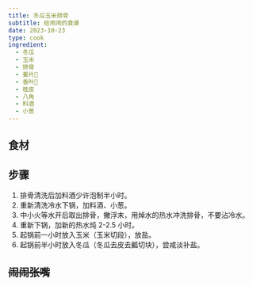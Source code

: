 ```yaml
---
title: 冬瓜玉米排骨
subtitle: 给闹闹的食谱
date: 2023-10-23
type: cook
ingredient:
  - 冬瓜
  - 玉米
  - 排骨
  - 姜片🫚
  - 香叶🍃
  - 桂皮
  - 八角
  - 料酒
  - 小葱
---
```


<PageTitle />

## 食材

<Ingredient :items="frontmatter.ingredient"/>

## 步骤

1. 排骨清洗后加料酒少许泡制半小时。
2. 重新清洗冷水下锅，加料酒、小葱。
3. 中小火等水开后取出排骨，撇浮末，用焯水的热水冲洗排骨，不要沾冷水。
4. 重新下锅，加新的热水炖 2-2.5 小时。
5. 起锅前一小时放入玉米（玉米切段），放盐。
6. 起锅前半小时放入冬瓜（冬瓜去皮去瓤切块），尝咸淡补盐。

## ~~闹闹张嘴~~
